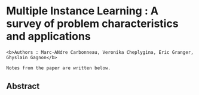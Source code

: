 # Multiple Instance Learning : A survey of problem characteristics and applications

    <b>Authors : Marc-ANdre Carbonneau, Veronika Cheplygina, Eric Granger, Ghyslain Gagnon</b>

    Notes from the paper are written below.

## Abstract
